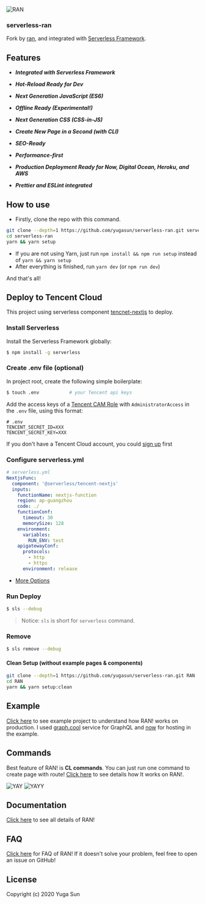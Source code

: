 ![RAN](https://user-images.githubusercontent.com/694940/29736531-6ab509e8-8a02-11e7-8e61-66e5ea4e29b8.png)

### serverless-ran

Fork by [ran](https://github.com/Sly777/ran), and integrated with [Serverless Framework](https://github.com/serverless/serverless).

## Features

- **_Integrated with Serverless Framework_**

- **_Hot-Reload Ready for Dev_**

- **_Next Generation JavaScript (ES6)_**

- **_Offline Ready (Experimental!)_**

- **_Next Generation CSS (CSS-in-JS)_**

- **_Create New Page in a Second (with CLI)_**

- **_SEO-Ready_**

- **_Performance-first_**

- **_Production Deployment Ready for Now, Digital Ocean, Heroku, and AWS_**

- **_Prettier and ESLint integrated_**

## How to use

- Firstly, clone the repo with this command.

```bash
git clone --depth=1 https://github.com/yugasun/serverless-ran.git serverless-ran
cd serverless-ran
yarn && yarn setup
```

- If you are not using Yarn, just run `npm install && npm run setup` instead of `yarn && yarn setup`
- After everything is finished, run `yarn dev` (or `npm run dev`)

And that's all!

## Deploy to Tencent Cloud

This project using serverless component [tencnet-nextjs](https://github.com/serverless-components/tencent-nextjs) to deploy.

### Install Serverless

Install the Serverless Framework globally:

```bash
$ npm install -g serverless
```

### Create .env file (optional)

In project root, create the following simple boilerplate:

```bash
$ touch .env           # your Tencent api keys
```

Add the access keys of a [Tencent CAM Role](https://console.cloud.tencent.com/cam/capi) with `AdministratorAccess` in the `.env` file, using this format:

```
# .env
TENCENT_SECRET_ID=XXX
TENCENT_SECRET_KEY=XXX
```

If you don't have a Tencent Cloud account, you could [sign up](https://intl.cloud.tencent.com/register) first

### Configure serverless.yml

```yml
# serverless.yml
NextjsFunc:
  component: '@serverless/tencent-nextjs'
  inputs:
    functionName: nextjs-function
    region: ap-guangzhou
    code: ./
    functionConf:
      timeout: 30
      memorySize: 128
    environment:
      variables:
        RUN_ENV: test
    apigatewayConf:
      protocols:
        - http
        - https
      environment: release
```

- [More Options](https://github.com/serverless-components/tencent-nextjs/blob/master/docs/configure.md)

### Run Deploy

```bash
$ sls --debug
```

> Notice: `sls` is short for `serverless` command.

### Remove

```bash
$ sls remove --debug
```

#### Clean Setup (without example pages & components)

```bash
git clone --depth=1 https://github.com/yugasun/serverless-ran.git RAN
cd RAN
yarn && yarn setup:clean
```

## Example

[Click here](https://service-373sxf6q-1251556596.gz.apigw.tencentcs.com/release/) to see example project to understand how RAN! works on production. I used [graph.cool](https://graph.cool/) service for GraphQL and [now](https://zeit.co/now) for hosting in the example.

## Commands

Best feature of RAN! is **CL commands**. You can just run one command to create page with route! [Click here](docs/Commands.md) to see details how It works on RAN!.

![YAY](https://media.giphy.com/media/l0Iy6nmyS5p7hIAso/giphy.gif)
![YAYY](https://media.giphy.com/media/26vIfscbQhVK7ML5u/giphy.gif)

## Documentation

[Click here](https://www.rantoolkit.com/) to see all details of RAN!

## FAQ

[Click here](docs/FAQ.md) for FAQ of RAN! If it doesn't solve your problem, feel free to open an issue on GitHub!

## License

Copyright (c) 2020 Yuga Sun
